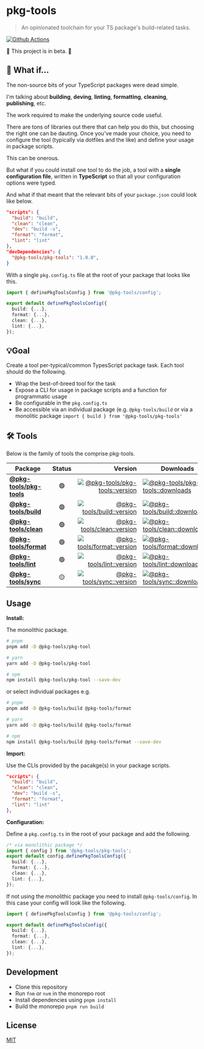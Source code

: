 # pkg-tools

> An opinionated toolchain for your TS package's build-related tasks.

[![Github Actions][github-actions-src]][github-actions-href]

🚧 This project is in beta. 🚧

## 💭 What if...

The non-source bits of your TypeScript packages were dead simple.

I'm talking about **building**, **deving**, **linting**, **formatting**, **cleaning**, **publishing**, etc.

The work required to make the underlying source code useful.

There are tons of libraries out there that can help you do this, but choosing the right one can be dauting. Once you've made your choice, you need to configure the tool (typically via dotfiles and the like) and define your usage in package scripts.

This can be onerous.

But what if you could install one tool to do the job, a tool with a **single configuration file**, written in **TypeScript** so that all your configuration options were typed.

And what if that meant that the relevant bits of your `package.json` could look like below.

```json
"scripts": {
  "build": "build",
  "clean": "clean",
  "dev": "build -s",
  "format": "format",
  "lint": "lint"
},
"devDependencies": {
  "@pkg-tools/pkg-tools": "1.0.0",
}
```

With a single `pkg.config.ts` file at the root of your package that looks like this.

```ts
import { definePkgToolsConfig } from '@pkg-tools/config';

export default definePkgToolsConfig({
  build: {...},
  format: {...},
  clean: {...},
  lint: {...},
});
```

## 💡Goal

Create a tool per-typical/common TypesScript package task. Each tool should do the following.

- Wrap the best-of-breed tool for the task
- Expose a CLI for usage in package scripts and a function for programmatic usage
- Be configurable in the `pkg.config.ts`
- Be accessible via an individual package (e.g. `@pkg-tools/build` or via a monolitic package `import { build } from '@pkg-tools/pkg-tools'`

## 🛠️ Tools

Below is the family of tools the comprise pkg-tools.

| Package                                                     | Status |                                                                           Version | Downloads                                                                               |
| ----------------------------------------------------------- | :----: | --------------------------------------------------------------------------------: | --------------------------------------------------------------------------------------- |
| **[@pkg-tools/pkg-tools](./packages/@pkg-tools/pkg-tools)** |   🟢   | [![@pkg-tools/pkg-tools::version][pkg-tools-version-src]][pkg-tools-version-href] | [![@pkg-tools/pkg-tools::downloads][pkg-tools-downloads-src]][pkg-tools-downloads-href] |
| **[@pkg-tools/build](./packages/@pkg-tools/build)**         |   🟢   |             [![@pkg-tools/build::version][build-version-src]][build-version-href] | [![@pkg-tools/build::downloads][build-downloads-src]][build-downloads-href]             |
| **[@pkg-tools/clean](./packages/@pkg-tools/clean)**         |   🟢   |             [![@pkg-tools/clean::version][clean-version-src]][clean-version-href] | [![@pkg-tools/clean::downloads][clean-downloads-src]][clean-downloads-href]             |
| **[@pkg-tools/format](./packages/@pkg-tools/format)**       |   🟢   |          [![@pkg-tools/format::version][format-version-src]][format-version-href] | [![@pkg-tools/format::downloads][format-downloads-src]][format-downloads-href]          |
| **[@pkg-tools/lint](./packages/@pkg-tools/lint)**           |   🟢   |                [![@pkg-tools/lint::version][lint-version-src]][lint-version-href] | [![@pkg-tools/lint::downloads][lint-downloads-src]][lint-downloads-href]                |
| **[@pkg-tools/sync](./packages/@pkg-tools/sync)**           |   🟡   |                [![@pkg-tools/sync::version][sync-version-src]][sync-version-href] | [![@pkg-tools/sync::downloads][sync-downloads-src]][sync-downloads-href]                |

## Usage

**Install:**

The monolithic package.

```sh
# pnpm
pnpm add -D @pkg-tools/pkg-tool

# yarn
yarn add -D @pkg-tools/pkg-tool

# npm
npm install @pkg-tools/pkg-tool --save-dev
```

or select individual packages e.g.

```sh
# pnpm
pnpm add -D @pkg-tools/build @pkg-tools/format

# yarn
yarn add -D @pkg-tools/build @pkg-tools/format

# npm
npm install @pkg-tools/build @pkg-tools/format --save-dev
```

**Import:**

Use the CLIs provided by the pacakge(s) in your package scripts.

```json
"scripts": {
  "build": "build",
  "clean": "clean",
  "dev": "build -s",
  "format": "format",
  "lint": "lint"
},
```

**Configuration:**

Define a `pkg.config.ts` in the root of your package and add the following.

```ts
/* via monolithic package */
import { config } from '@pkg-tools/pkg-tools';
export default config.definePkgToolsConfig({
  build: {...},
  format: {...},
  clean: {...},
  lint: {...},
});
```

If not using the monolithic package you need to install `@pkg-tools/config`. In this case your config will look like the following.

```ts
import { definePkgToolsConfig } from '@pkg-tools/config';

export default definePkgToolsConfig({
  build: {...},
  format: {...},
  clean: {...},
  lint: {...},
});

```

## Development

- Clone this repository
- Run `fnm` or `nvm` in the monorepo root
- Install dependencies using `pnpm install`
- Build the monorepo `pnpm run build`

## License

[MIT](./LICENSE)

[pkg-tools-version-src]: https://img.shields.io/npm/v/%40pkg-tools/pkg-tools?style=flat-square
[pkg-tools-version-href]: https://npmjs.com/package/%40pkg-tools/pkg-tools
[pkg-tools-downloads-src]: https://img.shields.io/npm/dm/%40pkg-tools/pkg-tools?style=flat-square
[pkg-tools-downloads-href]: https://npmjs.com/package/%40pkg-tools/pkg-tools
[build-version-src]: https://img.shields.io/npm/v/%40pkg-tools/build?style=flat-square
[build-version-href]: https://npmjs.com/package/%40pkg-tools/build
[build-downloads-src]: https://img.shields.io/npm/dm/%40pkg-tools/build?style=flat-square
[build-downloads-href]: https://npmjs.com/package/%40pkg-tools/build
[clean-version-src]: https://img.shields.io/npm/v/%40pkg-tools/clean?style=flat-square
[clean-version-href]: https://npmjs.com/package/%40pkg-tools/clean
[clean-downloads-src]: https://img.shields.io/npm/dm/%40pkg-tools/clean?style=flat-square
[clean-downloads-href]: https://npmjs.com/package/%40pkg-tools/clean
[format-version-src]: https://img.shields.io/npm/v/%40pkg-tools/format?style=flat-square
[format-version-href]: https://npmjs.com/package/%40pkg-tools/format
[format-downloads-src]: https://img.shields.io/npm/dm/%40pkg-tools/format?style=flat-square
[format-downloads-href]: https://npmjs.com/package/%40pkg-tools/format
[lint-version-src]: https://img.shields.io/npm/v/%40pkg-tools/lint?style=flat-square
[lint-version-href]: https://npmjs.com/package/%40pkg-tools/lint
[lint-downloads-src]: https://img.shields.io/npm/dm/%40pkg-tools/lint?style=flat-square
[lint-downloads-href]: https://npmjs.com/package/%40pkg-tools/lint
[sync-version-src]: https://img.shields.io/npm/v/%40pkg-tools/sync?style=flat-square
[sync-version-href]: https://npmjs.com/package/%40pkg-tools/sync
[sync-downloads-src]: https://img.shields.io/npm/dm/%40pkg-tools/sync?style=flat-square
[sync-downloads-href]: https://npmjs.com/package/%40pkg-tools/sync
[github-actions-src]: https://img.shields.io/github/actions/workflow/status/pkg-tools/pkg-tools/ci.yml?style=flat-square
[github-actions-href]: https://github.com/pkg-tools/pkg-tools/actions/workflows/ci.yml
